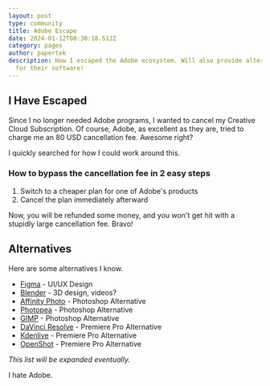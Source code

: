 ```yaml
---
layout: post
type: community
title: Adobe Escape
date: 2024-01-12T08:30:18.512Z
category: pages
author: papertek
description: How I escaped the Adobe ecosystem. Will also provide alternatives
  for their software!
---
```

## I Have Escaped

Since I no longer needed Adobe programs, I wanted to cancel my Creative Cloud Subscription. Of course, Adobe, as excellent as they are, tried to charge me an 80 USD cancellation fee. Awesome right?

I quickly searched for how I could work around this.

### How to bypass the cancellation fee in 2 easy steps

1. Switch to a cheaper plan for one of Adobe's products
1. Cancel the plan immediately afterward

Now, you will be refunded some money, and you won't get hit with a stupidly large cancellation fee. Bravo! 

## Alternatives

Here are some alternatives I know.

- [Figma](https://www.figma.com/) - UI/UX Design
- [Blender](https://www.blender.org/) - 3D design, videos?
- [Affinity Photo](https://affinity.serif.com/en-us/photo/) - Photoshop Alternative
- [Photopea](https://www.photopea.com/) - Photoshop Alternative 
- [GIMP](https://www.gimp.org/) - Photoshop Alternative 
- [DaVinci Resolve](https://www.blackmagicdesign.com/products/davinciresolve) - Premiere Pro Alternative
- [Kdenlive](https://kdenlive.org/en/) - Premiere Pro Alternative
- [OpenShot](https://www.openshot.org/) - Premiere Pro Alternative

*This list will be expanded eventually.*

I hate Adobe.
